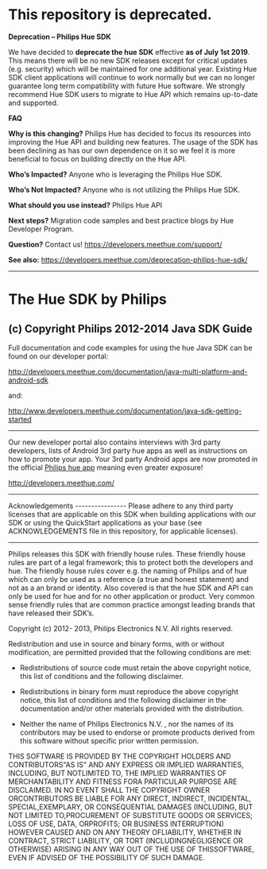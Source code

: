 # This repository is deprecated.

**Deprecation – Philips Hue SDK**

We have decided to **deprecate the hue SDK** effective **as of July 1st 2019**. This means there will be no new SDK releases except for critical updates (e.g. security) which will be maintained for one additional year. Existing Hue SDK client applications will continue to work normally but we can no longer guarantee long term compatibility with future Hue software. We strongly recommend Hue SDK users to migrate to Hue API which remains up-to-date and supported.

**FAQ**

**Why is this changing?** Philips Hue has decided to focus its resources into improving the Hue API and building new features. The usage of the SDK has been declining as has our own dependence on it so we feel it is more beneficial to focus on building directly on the Hue API.

**Who’s Impacted?** Anyone who is leveraging the Philips Hue SDK.

**Who’s Not Impacted?** Anyone who is not utilizing the Philips Hue SDK.

**What should you use instead?** Philips Hue API

**Next steps?** Migration code samples and best practice blogs by Hue Developer Program.

**Question?** Contact us! https://developers.meethue.com/support/

**See also:** https://developers.meethue.com/deprecation-philips-hue-sdk/

-----

The Hue SDK by Philips
===============
 (c) Copyright Philips 2012-2014
Java SDK Guide
----------------
Full documentation and code examples for using the hue Java SDK can be found on our developer portal:

http://developers.meethue.com/documentation/java-multi-platform-and-android-sdk

and:

http://www.developers.meethue.com/documentation/java-sdk-getting-started

<hr>
Our new developer portal also contains interviews with 3rd party developers,  lists of Android 3rd party hue apps as well as instructions on how to promote your app. 
Your 3rd party Android apps are now promoted in the official <a href="https://play.google.com/store/apps/details?id=com.philips.lighting.hue"> Philips hue app</a> meaning even greater exposure!

http://developers.meethue.com/

<hr>
Acknowledgements
----------------    
Please adhere to any third party licenses that are applicable on this SDK when building applications with our SDK or using the QuickStart applications as your base (see ACKNOWLEDGEMENTS file in this repository, for applicable licenses).
<hr>	
	
Philips releases this SDK with friendly house rules. These friendly house rules are part of a legal framework; this to protect both the developers and hue. The friendly house rules cover e.g. the naming of Philips and of hue which can only be used as a reference (a true and honest statement) and not as a an brand or identity. Also covered is that the hue SDK and API can only be used for hue and for no other application or product. Very common sense friendly rules that are common practice amongst leading brands that have released their SDK’s.


Copyright (c) 2012- 2013, Philips Electronics N.V. All rights reserved.
 
Redistribution and use in source and binary forms, with or without modification, are permitted provided that the following conditions are met:
 
* Redistributions of source code must retain the above copyright notice, this list of conditions and the following disclaimer.
 
* Redistributions in binary form must reproduce the above copyright notice, this list of conditions and the following disclaimer in the documentation and/or other materials provided with the distribution.
 
* Neither the name of Philips Electronics N.V. , nor the names of its contributors may be used to endorse or promote products derived from this software without specific prior written permission.
 
THIS SOFTWARE IS PROVIDED BY THE COPYRIGHT HOLDERS AND CONTRIBUTORS"AS IS" AND ANY EXPRESS OR IMPLIED WARRANTIES, INCLUDING, BUT NOTLIMITED TO, THE IMPLIED WARRANTIES OF MERCHANTABILITY AND FITNESS FORA PARTICULAR PURPOSE ARE DISCLAIMED. IN NO EVENT SHALL THE COPYRIGHT OWNER ORCONTRIBUTORS BE LIABLE FOR ANY DIRECT, INDIRECT, INCIDENTAL, SPECIAL,EXEMPLARY, OR CONSEQUENTIAL DAMAGES (INCLUDING, BUT NOT LIMITED TO,PROCUREMENT OF SUBSTITUTE GOODS OR SERVICES; LOSS OF USE, DATA, ORPROFITS; OR BUSINESS INTERRUPTION) HOWEVER CAUSED AND ON ANY THEORY OFLIABILITY, WHETHER IN CONTRACT, STRICT LIABILITY, OR TORT (INCLUDINGNEGLIGENCE OR OTHERWISE) ARISING IN ANY WAY OUT OF THE USE OF THISSOFTWARE, EVEN IF ADVISED OF THE POSSIBILITY OF SUCH DAMAGE.
